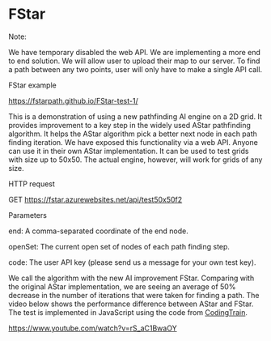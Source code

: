 # FStar

Note: 

We have temporary disabled the web API. We are implementing a more end to end solution. We will allow user to upload their map to our server.  To find a path between any two points, user will only have to make a single API call. 



FStar example

https://fstarpath.github.io/FStar-test-1/


This is a demonstration of using a new pathfinding AI engine on a 2D grid. It provides improvement to a key step in the widely used AStar pathfinding algorithm. It helps the AStar algorithm pick a better next node in each path finding iteration. We have exposed this functionality via a web API. Anyone can use it in their own AStar implementation. It can be used to test grids with size up to 50x50. The actual engine, however, will work for grids of any size.


HTTP request

GET https://fstar.azurewebsites.net/api/test50x50f2

Parameters

end: A comma-separated coordinate of the end node.

openSet: The current open set of nodes of each path finding step.

code: The user API key (please send us a message for your own test key).




We call the algorithm with the new AI improvement FStar. Comparing with the original AStar implementation, we are seeing an average of 50% decrease in the number of iterations that were taken for finding a path. The video below shows the performance difference between AStar and FStar. The test is implemented in JavaScript using the code from <a href="https://github.com/CodingTrain/AStar"> CodingTrain</a>.

https://www.youtube.com/watch?v=rS_aC1BwaOY




